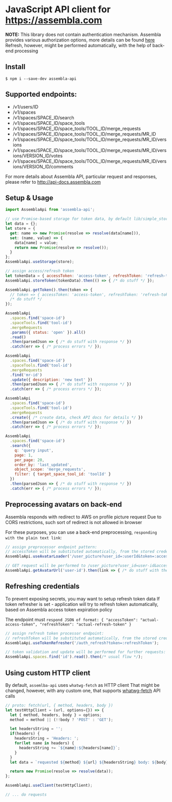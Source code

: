 # JavaScript API client for https://assembla.com

**NOTE:** This library does not contain authentication mechanism.
Assembla provides various authorization options, more details can be found [here](http://api-docs.assembla.cc/content/authentication.html)
Refresh, however, might be performed automatically, with the help of back-end processing

## Install
```$ npm i --save-dev assembla-api```

## Supported endpoints:
* /v1/users/ID
* /v1/spaces
* /v1/spaces/SPACE_ID/search
* /v1/spaces/SPACE_ID/space_tools
* /v1/spaces/SPACE_ID/space_tools/TOOL_ID/merge_requests
* /v1/spaces/SPACE_ID/space_tools/TOOL_ID/merge_requests/MR_ID
* /v1/spaces/SPACE_ID/space_tools/TOOL_ID/merge_requests/MR_ID/versions
* /v1/spaces/SPACE_ID/space_tools/TOOL_ID/merge_requests/MR_ID/versions/VERSION_ID/votes
* /v1/spaces/SPACE_ID/space_tools/TOOL_ID/merge_requests/MR_ID/versions/VERSION_ID/comments

For more details about Assembla API, particular request and responses, please refer to http://api-docs.assembla.com

## Setup & Usage
```javascript
import AssemblaApi from 'assembla-api';

// use Promise-based storage for token data, by default lib/simple_storage being used
let data = {};
let store = {
  get: name => new Promise(resolve => resolve(data[name])),
  set: (name, value) => {
    data[name] = value;
    return new Promise(resolve => resolve());
  }
};
AssemblaApi.useStorage(store);

// assign access/refresh token
let tokenData = { accessToken: 'access-token', refreshToken: 'refresh-token' };
AssemblaApi.storeToken(tokenData).then(() => { /* do stuff */ });

AssemblaApi.getToken().then(token => {
  // token => { accessToken: 'access-token', refreshToken: 'refresh-token', expires: 1504863811911 /* timestamp */ }
  /* do stuff */
});

AssemblaApi
  .spaces.find('space-id')
  .spaceTools.find('tool-id')
  .mergeRequests
  .params({ status: 'open' }).all()
  .read()
  .then(parsedJson => { /* do stuff with response */ })
  .catch(err => { /* process errors */ });

AssemblaApi
  .spaces.find('space-id')
  .spaceTools.find('tool-id')
  .mergeRequests
  .find('mr-id')
  .update({ description: 'new text' })
  .then(parsedJson => { /* do stuff with response */ })
  .catch(err => { /* process errors */ });

AssemblaApi
  .spaces.find('space-id')
  .spaceTools.find('tool-id')
  .mergeRequests
  .create({ /* create data, check API docs for details */ })
  .then(parsedJson => { /* do stuff with response */ })
  .catch(err => { /* process errors */ });

AssemblaApi
  .spaces.find('space-id')
  .search({
    q: 'query input',
    page: 1,
    per_page: 20,
    order_by: 'last_updated',
    object_scope: 'merge_requests',
    filter: { target_space_tool_id: 'toolId' }
  })
  .then(parsedJson => { /* do stuff with response */ })
  .catch(err => { /* process errors */ });
```
## Preprocessing avatars on back-end
Assembla responds with redirect to AWS on profile picture request
Due to CORS restrictions, such sort of redirect is not allowed in browser

For these purposes, you can use a back-end preprocessing, `responding with the plain text link`:
```javascript
// assign preprocessor endpoint pattern:
// accessToken will be substituted automatically, from the stored credentials
AssemblaApi.useAvatarLoader('/user_picture?user_id=:userId&token=:accessToken');

// GET request will be performed to /user_picture?user_id=user-id&access_token=access-token
AssemblaApi.getAvatarUrl('user-id').then(link => { /* do stuff with the link */ });
```

## Refreshing credentials
To prevent exposing secrets, you may want to setup refresh token data
If token refresher is set - application will try to refresh token automatically, based on Assembla access token expiration policy

The endpoint must `respond JSON of format: { "accessToken": "actual-access-token", "refreshToken": "actual-refresh-token" }`
```javascript
// assign refresh token processor endpoint:
// refreshToken will be substituted automatically, from the stored credentials
AssemblaApi.useTokenRefresher('/auth_refresh?token=:refreshToken');

// token validation and update will be performed for further requests:
AssemblaApi.spaces.find('id').read().then(/* usual flow */);
```
## Using custom HTTP client
By default, `assemlba-api` uses `whatwg-fetch` as HTTP client
That might be changed, however, with any custom one, that supports [whatwg-fetch](https://github.com/github/fetch) API calls
```javascript
// proto: fetch(url, { method, headers, body })
let testHttpClient = (url, options={}) => {
  let { method, headers, body } = options;
  method = method || (!!body ? 'POST' : 'GET');

  let headersString = '';
  if(headers) {
    headersString = 'Headers: ';
    for(let name in headers) {
      headersString += `${name}:${headers[name]}`;
    }
  }
  let data = `requested ${method} ${url} ${headersString} body: ${body}`;

  return new Promise(resolve => resolve(data));
};

AssemblaApi.useClient(testHttpClient);

// ... do requests
```
